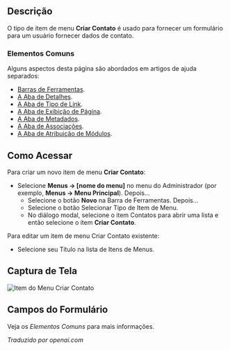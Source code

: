 <!-- Filename: Help4.x:Menu_Item:_Create_Contact  / Display title: Criar Contato -->

## Descrição

O tipo de item de menu **Criar Contato** é usado para fornecer um formulário para um
usuário fornecer dados de contato.

### Elementos Comuns

Alguns aspectos desta página são abordados em artigos de ajuda separados:

* [Barras de Ferramentas](jdocmanual?article=help/common-elements/toolbars).
* [A Aba de Detalhes](jdocmanual?article=help/menu-items-common/menu-item-details).
* [A Aba de Tipo de Link](jdocmanual?article=help/menu-items-common/menu-item-link-type).
* [A Aba de Exibição de Página](jdocmanual?article=help/menu-items-common/menu-item-page-display).
* [A Aba de Metadados](jdocmanual?article=help/menu-items-common/menu-item-metadata).
* [A Aba de Associações](jdocmanual?article=help/common-elements/edit-associations).
* [A Aba de Atribuição de Módulos](jdocmanual?article=help/menu-items-common/menu-item-module-assignment).

## Como Acessar

Para criar um novo item de menu **Criar Contato**:

- Selecione **Menus → \[nome do menu\]** no menu do Administrador
  (por exemplo, **Menus → Menu Principal**). Depois...
  - Selecione o botão **Novo** na Barra de Ferramentas. Depois...
  - Selecione o botão Selecionar Tipo de Item de Menu.
  - No diálogo modal, selecione o item Contatos para abrir uma lista e então
    selecione o item **Criar Contato**.

Para editar um item de menu Criar Contato existente:

- Selecione seu Título na lista de Itens de Menus.

## Captura de Tela

![Item do Menu Criar Contato](../../../ptbr/images/menu-items/contacts-create-contact-details-tab.png)

## Campos do Formulário

Veja os *Elementos Comuns* para mais informações.

*Traduzido por openai.com*

